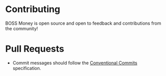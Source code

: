 # Contributing

BOSS Money is open source and open to feedback and contributions from
the community!

# Pull Requests

- Commit messages should follow the
  [Conventional Commits](https://www.conventionalcommits.org/en/v1.0.0/)
  specification.
